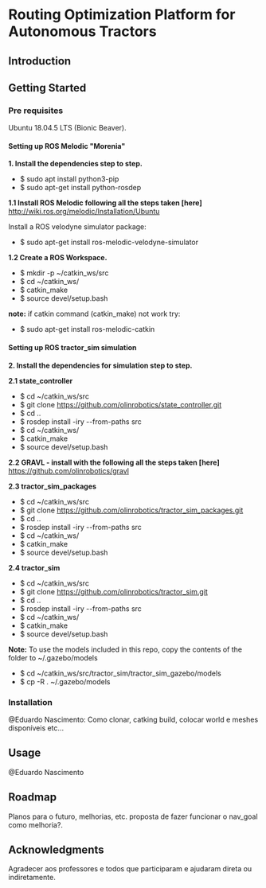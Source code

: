 # Routing Optimization Platform for Autonomous Tractors
## Introduction

## Getting Started

### Pre requisites
Ubuntu 18.04.5 LTS (Bionic Beaver).

#### Setting up ROS Melodic "Morenia"

**1. Install the dependencies step to step.**

* $ sudo apt install python3-pip
* $ sudo apt-get install python-rosdep

**1.1 Install ROS Melodic following all the steps taken [here]** http://wiki.ros.org/melodic/Installation/Ubuntu

Install a ROS velodyne simulator package:
* $ sudo apt-get install ros-melodic-velodyne-simulator

**1.2 Create a ROS Workspace.**

* $ mkdir -p ~/catkin_ws/src
* $ cd ~/catkin_ws/
* $ catkin_make
* $ source devel/setup.bash

**note:** if catkin command (catkin_make) not work try:
* $ sudo apt-get install ros-melodic-catkin

#### Setting up ROS tractor_sim simulation

**2. Install the dependencies for simulation step to step.**

**2.1 state_controller**
* $ cd ~/catkin_ws/src
* $ git clone https://github.com/olinrobotics/state_controller.git
* $ cd ..
* $ rosdep install -iry --from-paths src
* $ cd ~/catkin_ws/
* $ catkin_make
* $ source devel/setup.bash

**2.2 GRAVL - install with the following all the steps taken [here]** https://github.com/olinrobotics/gravl

**2.3 tractor_sim_packages**
* $ cd ~/catkin_ws/src
* $ git clone https://github.com/olinrobotics/tractor_sim_packages.git
* $ cd ..
* $ rosdep install -iry --from-paths src
* $ cd ~/catkin_ws/
* $ catkin_make
* $ source devel/setup.bash

**2.4 tractor_sim**
* $ cd ~/catkin_ws/src
* $ git clone https://github.com/olinrobotics/tractor_sim.git
* $ cd ..
* $ rosdep install -iry --from-paths src
* $ cd ~/catkin_ws/
* $ catkin_make
* $ source devel/setup.bash

**Note:** To use the models included in this repo, copy the contents of the folder to ~/.gazebo/models

* $ cd ~/catkin_ws/src/tractor_sim/tractor_sim_gazebo/models
* $ cp -R . ~/.gazebo/models

### Installation
@Eduardo Nascimento: Como clonar, catking build, colocar world e meshes disponíveis etc...
## Usage
@Eduardo Nascimento
## Roadmap
Planos para o futuro, melhorias, etc.
proposta de fazer funcionar o nav_goal como melhoria?.
## Acknowledgments
Agradecer aos professores e todos que participaram e ajudaram direta ou indiretamente.
